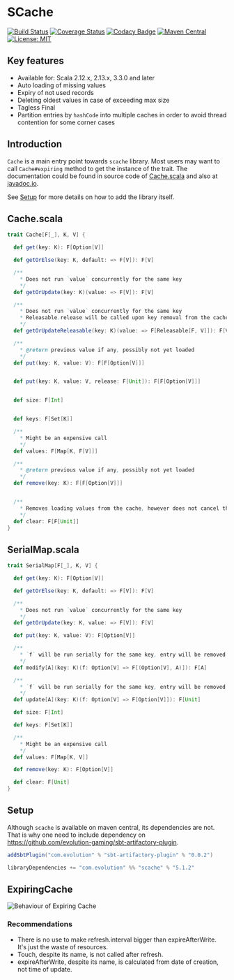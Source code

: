 # SCache
[![Build Status](https://github.com/evolution-gaming/scache/workflows/CI/badge.svg)](https://github.com/evolution-gaming/scache/actions?query=workflow%3ACI)
[![Coverage Status](https://coveralls.io/repos/evolution-gaming/scache/badge.svg)](https://coveralls.io/r/evolution-gaming/scache)
[![Codacy Badge](https://app.codacy.com/project/badge/Grade/c44790f3e44a495488141d9eed4aa757)](https://www.codacy.com/gh/evolution-gaming/scache/dashboard?utm_source=github.com&amp;utm_medium=referral&amp;utm_content=evolution-gaming/scache&amp;utm_campaign=Badge_Grade)
[![Maven Central](https://maven-badges.herokuapp.com/maven-central/com.evolution/scache_2.13/badge.svg)](https://maven-badges.herokuapp.com/maven-central/com.evolution/scache_2.13)
[![License: MIT](https://img.shields.io/badge/License-MIT-yellowgreen.svg)](https://opensource.org/licenses/MIT)

## Key features

* Available for: Scala 2.12.x, 2.13.x, 3.3.0 and later
* Auto loading of missing values
* Expiry of not used records
* Deleting oldest values in case of exceeding max size
* Tagless Final
* Partition entries by `hashCode` into multiple caches in order to avoid thread contention for some corner cases

## Introduction

`Cache` is a main entry point towards `scache` library. Most users may want to
call `Cache#expiring` method to get the instance of the trait. The
documentation could be found in source code of
[Cache.scala](src/main/scala/com/evolution/scache/Cache.scala) and also at
[javadoc.io](https://javadoc.io/doc/com.evolution/scache_2.13/latest/com/evolution/scache/Cache$.html).

See [Setup](https://github.com/evolution-gaming/scache#setup) for more details
on how to add the library itself.

## Cache.scala

```scala
trait Cache[F[_], K, V] {

  def get(key: K): F[Option[V]]

  def getOrElse(key: K, default: => F[V]): F[V]

  /**
    * Does not run `value` concurrently for the same key
    */
  def getOrUpdate(key: K)(value: => F[V]): F[V]

  /**
    * Does not run `value` concurrently for the same key
    * Releasable.release will be called upon key removal from the cache
    */
  def getOrUpdateReleasable(key: K)(value: => F[Releasable[F, V]]): F[V]

  /**
    * @return previous value if any, possibly not yet loaded
    */
  def put(key: K, value: V): F[F[Option[V]]]


  def put(key: K, value: V, release: F[Unit]): F[F[Option[V]]]


  def size: F[Int]


  def keys: F[Set[K]]

  /**
    * Might be an expensive call
    */
  def values: F[Map[K, F[V]]]

  /**
    * @return previous value if any, possibly not yet loaded
    */
  def remove(key: K): F[F[Option[V]]]


  /**
    * Removes loading values from the cache, however does not cancel them
    */
  def clear: F[F[Unit]]
}
```

## SerialMap.scala

```scala
trait SerialMap[F[_], K, V] {

  def get(key: K): F[Option[V]]

  def getOrElse(key: K, default: => F[V]): F[V]

  /**
    * Does not run `value` concurrently for the same key
    */
  def getOrUpdate(key: K, value: => F[V]): F[V]

  def put(key: K, value: V): F[Option[V]]

  /**
    * `f` will be run serially for the same key, entry will be removed in case of `f` returns `none`
    */
  def modify[A](key: K)(f: Option[V] => F[(Option[V], A)]): F[A]

  /**
    * `f` will be run serially for the same key, entry will be removed in case of `f` returns `none`
    */
  def update[A](key: K)(f: Option[V] => F[Option[V]]): F[Unit]

  def size: F[Int]

  def keys: F[Set[K]]

  /**
    * Might be an expensive call
    */
  def values: F[Map[K, V]]

  def remove(key: K): F[Option[V]]

  def clear: F[Unit]
}
```

## Setup

Although `scache` is available on maven central, its dependencies are not. That is why one need to include
dependency on https://github.com/evolution-gaming/sbt-artifactory-plugin.

```scala
addSbtPlugin("com.evolution" % "sbt-artifactory-plugin" % "0.0.2")

libraryDependencies += "com.evolution" %% "scache" % "5.1.2"
```

## ExpiringCache

![Behaviour of Expiring Cache](ExpiringCache.png)

### Recommendations

* There is no use to make refresh.interval bigger than expireAfterWrite. It's just the waste of resources.
* Touch, despite its name, is not called after refresh.
* expireAfterWrite, despite its name, is calculated from date of creation, not time of update.



